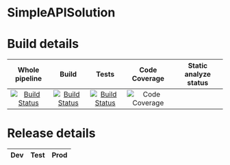 # SimpleAPISolution
# Build details
| Whole pipeline | Build         | Tests | Code Coverage | Static analyze status |
|:--------------:|:-------------:|:-----:|:-------------:|:---------------------:|
| [![Build Status](https://dev.azure.com/radoslawtaborski/SimpleAPI/_apis/build/status/RadoslawTaborski.SimpleAPISolution?branchName=master)](https://dev.azure.com/radoslawtaborski/SimpleAPI/_build/latest?definitionId=1&branchName=master) | [![Build Status](https://dev.azure.com/radoslawtaborski/SimpleAPI/_apis/build/status/RadoslawTaborski.SimpleAPISolution?branchName=master&stageName=BUILD)](https://dev.azure.com/radoslawtaborski/SimpleAPI/_build/latest?definitionId=1&branchName=master) | [![Build Status](https://dev.azure.com/radoslawtaborski/SimpleAPI/_apis/build/status/RadoslawTaborski.SimpleAPISolution?branchName=master&stageName=UNIT_TESTS)](https://dev.azure.com/radoslawtaborski/SimpleAPI/_build/latest?definitionId=1&branchName=master) |![Code Coverage](https://img.shields.io/azure-devops/coverage/radoslawtaborski/SimpleAPI/1)| |

# Release details 
| Dev | Test | Prod |
|:---:|:----:|:----:|
